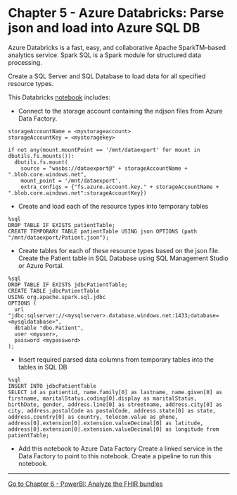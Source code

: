 # Chapter 5 - Azure Databricks: Parse json and load into Azure SQL DB

Azure Databricks is a fast, easy, and collaborative Apache SparkTM–based analytics service. Spark SQL is a Spark module for structured data processing.

Create a SQL Server and SQL Database to load data for all specified resource types.

This Databricks [notebook](./fhirdatabrickstemplate.ipynb) includes:
* Connect to the storage account containing the ndjson files from Azure Data Factory.

```
storageAccountName = <mystorageaccount>
storageAccountKey = <mystoragekey>

if not any(mount.mountPoint == '/mnt/dataexport' for mount in dbutils.fs.mounts()):
  dbutils.fs.mount(
    source = "wasbs://dataexport@" + storageAccountName + ".blob.core.windows.net",
    mount_point = '/mnt/dataexport',
    extra_configs = {"fs.azure.account.key." + storageAccountName + ".blob.core.windows.net":storageAccountKey})
```

* Create and load each of the resource types into temporary tables
```
%sql 
DROP TABLE IF EXISTS patientTable;
CREATE TEMPORARY TABLE patientTable USING json OPTIONS (path "/mnt/dataexport/Patient.json");
```

* Create tables for each of these resource types based on the json file. Create the Patient table in SQL Database using SQL Management Studio or Azure Portal.
```
%sql
DROP TABLE IF EXISTS jdbcPatientTable;
CREATE TABLE jdbcPatientTable
USING org.apache.spark.sql.jdbc
OPTIONS (
  url "jdbc:sqlserver://<mysqlserver>.database.windows.net:1433;database=<mysqldatabase>",
  dbtable "dbo.Patient",
  user <myuser>,
  password <mypassword>
);
```
* Insert required parsed data columns from temporary tables into the tables in SQL DB
```
%sql
INSERT INTO jdbcPatientTable
SELECT id as patientid, name.family[0] as lastname, name.given[0] as firstname, maritalStatus.coding[0].display as maritalStatus, birthDate, gender, address.line[0] as streetname, address.city[0] as city, address.postalCode as postalCode, address.state[0] as state, address.country[0] as country, telecom.value as phone, address[0].extension[0].extension.valueDecimal[0] as latitude, address[0].extension[0].extension.valueDecimal[0] as longitude from patientTable;
```

* Add this notebook to Azure Data Factory
Create a linked service in the Data Factory to point to this notebook. 
Create a pipeline to run this notebook.

***

[Go to Chapter 6 - PowerBI: Analyze the FHIR bundles](../Chapter6-PowerBI/ReadMe.md)
